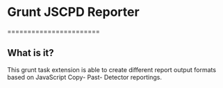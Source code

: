 # Grunt JSCPD Reporter
=======================

## What is it?
This grunt task extension is able to create different report output formats based on JavaScript Copy- Past- Detector reportings.